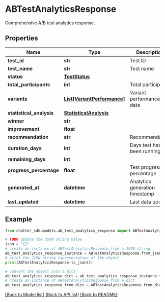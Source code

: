 # ABTestAnalyticsResponse

Comprehensive A/B test analytics response.

## Properties

Name | Type | Description | Notes
------------ | ------------- | ------------- | -------------
**test_id** | **str** | Test ID | 
**test_name** | **str** | Test name | 
**status** | [**TestStatus**](TestStatus.md) |  | 
**total_participants** | **int** | Total participants | 
**variants** | [**List[VariantPerformance]**](VariantPerformance.md) | Variant performance data | 
**statistical_analysis** | [**StatisticalAnalysis**](StatisticalAnalysis.md) |  | 
**winner** | **str** |  | [optional] 
**improvement** | **float** |  | [optional] 
**recommendation** | **str** | Recommendation | 
**duration_days** | **int** | Days test has been running | 
**remaining_days** | **int** |  | [optional] 
**progress_percentage** | **float** | Test progress percentage | 
**generated_at** | **datetime** | Analytics generation timestamp | 
**last_updated** | **datetime** | Last data update | 

## Example

```python
from chatter_sdk.models.ab_test_analytics_response import ABTestAnalyticsResponse

# TODO update the JSON string below
json = "{}"
# create an instance of ABTestAnalyticsResponse from a JSON string
ab_test_analytics_response_instance = ABTestAnalyticsResponse.from_json(json)
# print the JSON string representation of the object
print(ABTestAnalyticsResponse.to_json())

# convert the object into a dict
ab_test_analytics_response_dict = ab_test_analytics_response_instance.to_dict()
# create an instance of ABTestAnalyticsResponse from a dict
ab_test_analytics_response_from_dict = ABTestAnalyticsResponse.from_dict(ab_test_analytics_response_dict)
```
[[Back to Model list]](../README.md#documentation-for-models) [[Back to API list]](../README.md#documentation-for-api-endpoints) [[Back to README]](../README.md)


